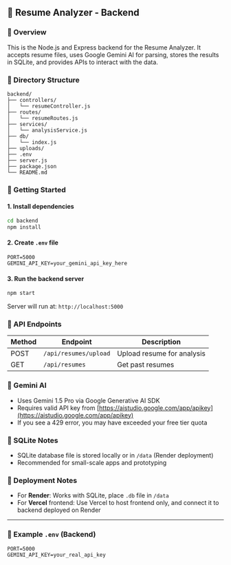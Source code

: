 ## 📁 Resume Analyzer - Backend

### 📝 Overview

This is the Node.js and Express backend for the Resume Analyzer. It accepts resume files, uses Google Gemini AI for parsing, stores the results in SQLite, and provides APIs to interact with the data.

### 📂 Directory Structure

```
backend/
├── controllers/
│   └── resumeController.js
├── routes/
│   └── resumeRoutes.js
├── services/
│   └── analysisService.js
├── db/
│   └── index.js
├── uploads/
├── .env
├── server.js
├── package.json
└── README.md
```

### 🚀 Getting Started

#### 1. Install dependencies

```bash
cd backend
npm install
```

#### 2. Create `.env` file

```
PORT=5000
GEMINI_API_KEY=your_gemini_api_key_here
```

#### 3. Run the backend server

```bash
npm start
```

Server will run at: `http://localhost:5000`

### 🔌 API Endpoints

| Method | Endpoint              | Description                |
| ------ | --------------------- | -------------------------- |
| POST   | `/api/resumes/upload` | Upload resume for analysis |
| GET    | `/api/resumes`        | Get past resumes           |

### 🧠 Gemini AI

* Uses Gemini 1.5 Pro via Google Generative AI SDK
* Requires valid API key from [https://aistudio.google.com/app/apikey](https://aistudio.google.com/app/apikey)
* If you see a 429 error, you may have exceeded your free tier quota

### 💾 SQLite Notes

* SQLite database file is stored locally or in `/data` (Render deployment)
* Recommended for small-scale apps and prototyping

### 🧪 Deployment Notes

* For **Render**: Works with SQLite, place `.db` file in `/data`
* For **Vercel** frontend: Use Vercel to host frontend only, and connect it to backend deployed on Render

---

### 📌 Example `.env` (Backend)

```
PORT=5000
GEMINI_API_KEY=your_real_api_key
```